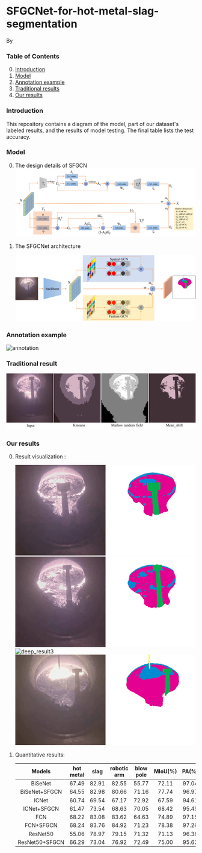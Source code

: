 ﻿# SFGCNet-for-hot-metal-slag-segmentation

By 


### Table of Contents
0. [Introduction](#introduction)
0. [Model](#model)
0. [Annotation example](#annotation)
0. [Traditional results](#traditional)
0. [Our results](#ourresults)

### Introduction

This repository contains a diagram of the model, part of our dataset's labeled results, and the results of model testing. The final table lists the test accuracy.


### Model

0. The design details of SFGCN  
	![SFGCN](https://github.com/ustbzjf1/SFGCNet-for-hot-metal-slag-segmentation/blob/master/images/SFGCN.png)

	
0. The SFGCNet architecture

	![architecture](https://github.com/ustbzjf1/SFGCNet-for-hot-metal-slag-segmentation/blob/master/images/architecture.png)

### Annotation example

![annotation](https://github.com/ustbzjf1/SFGCNet-for-hot-metal-slag-segmentation/blob/master/images/image-label.png)


### Traditional result

![traditional_result](https://github.com/ustbzjf1/SFGCNet-for-hot-metal-slag-segmentation/blob/master/images/traditional_result.png)


### Our results
0. Result visualization :


	![deep_result1](https://github.com/ustbzjf1/SFGCNet-for-hot-metal-slag-segmentation/blob/master/visual/2-111.gif)
	![deep_result2](https://github.com/ustbzjf1/SFGCNet-for-hot-metal-slag-segmentation/blob/master/visual/2-50.gif)
	![deep_result3](https://github.com/ustbzjf1/SFGCNet-for-hot-metal-slag-segmentation/blob/master/visual/2-92.gif)
	![deep_result4](https://github.com/ustbzjf1/SFGCNet-for-hot-metal-slag-segmentation/blob/master/visual/3-105.gif)


0. Quantitative results:

	Models|hot metal|slag|robotic arm|blow pole|MIoU(%)|PA(%)|inference time(ms)
	:---:|:---:|:---:|:---:|:---:|:---:|:---:|:---:
	BiSeNet |67.49|82.91|82.55|55.77|72.11|97.04|15.47
	BiSeNet+SFGCN |64.55|82.98|80.66|71.16|77.74|96.97|18.28
	ICNet|60.74 |69.54|67.17|72.92|67.59|94.61|44.62
	ICNet+SFGCN|61.47|73.54|68.63|70.05|68.42|95.45|45.79  
	FCN|68.22|83.08|83.62|64.63|74.89|97.15|66.67
    FCN+SFGCN|68.24|83.76|84.92|71.23|78.38|97.26|67.46
    ResNet50|55.06|78.97|79.15|71.32|71.13|96.38|30.18
    ResNet50+SFGCN|66.29|73.04|76.92|72.49|75.00|95.62|30.73
